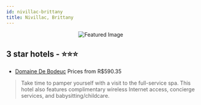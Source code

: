 ```yaml
---
id: nivillac-brittany
title: Nivillac, Brittany
---
```


<center><img src="https://i.travelapi.com/hotels/3000000/2540000/2531600/2531559/d5b89fbf_b.jpg" alt="Featured Image" /></center>


##  3 star hotels - ⭐️⭐️⭐️

-    [Domaine De Bodeuc](https://us.hurb.com/br/hotels/nivillac/domaine-de-bodeuc-JNP-JP547120?cmp=18055) Prices from R$590.35
   > Take time to pamper yourself with a visit to the full-service spa. This hotel also features complimentary wireless Internet access, concierge services, and babysitting/childcare.
